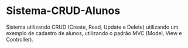 # Sistema-CRUD-Alunos
Sistema utilizando CRUD (Create, Read, Update e Delete) utilizando um exemplo de cadastro de alunos, utilizando o padrão MVC (Model, View e Controller). 
